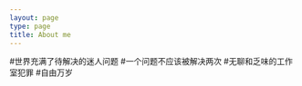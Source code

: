 ```yaml
---
layout: page
type: page
title: About me
---
```


  #世界充满了待解决的迷人问题
  #一个问题不应该被解决两次
  #无聊和乏味的工作室犯罪
  #自由万岁